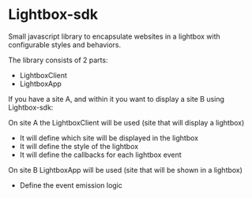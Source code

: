 # Lightbox-sdk
Small javascript library to encapsulate websites in a lightbox with configurable styles and behaviors.

The library consists of 2 parts:

- LightboxClient
- LightboxApp

If you have a site A, and within it you want to display a site B using Lightbox-sdk:

On site A the LightboxClient will be used (site that will display a lightbox)

- It will define which site will be displayed in the lightbox
- It will define the style of the lightbox
- It will define the callbacks for each lightbox event

On site B LightboxApp will be used (site that will be shown in a lightbox)

- Define the event emission logic